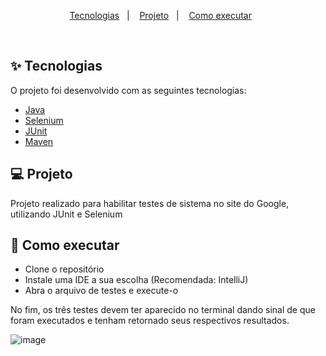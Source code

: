 <p align="center">
  <a href="#-tecnologias">Tecnologias</a>&nbsp;&nbsp;&nbsp;|&nbsp;&nbsp;&nbsp;
  <a href="#-projeto">Projeto</a>&nbsp;&nbsp;&nbsp;|&nbsp;&nbsp;&nbsp;
  <a href="#-como-executar">Como executar</a>&nbsp;&nbsp;&nbsp;&nbsp;&nbsp;&nbsp;
</p>

<br>

## ✨ Tecnologias

O projeto foi desenvolvido com as seguintes tecnologias:

- [Java](https://www.java.com/pt-BR/)
- [Selenium](https://www.selenium.dev)
- [JUnit](https://junit.org/junit5/)
- [Maven](https://maven.apache.org)

## 💻 Projeto

Projeto realizado para habilitar testes de sistema no site do Google, utilizando JUnit e Selenium

## 🚀 Como executar

- Clone o repositório
- Instale uma IDE a sua escolha (Recomendada: IntelliJ)
- Abra o arquivo de testes e execute-o

No fim, os três testes devem ter aparecido no terminal dando sinal de que foram executados e tenham retornado seus respectivos resultados.



![image](https://user-images.githubusercontent.com/77728952/171008488-6dd58523-702c-47ca-83ae-7f8b0fd58521.png)


